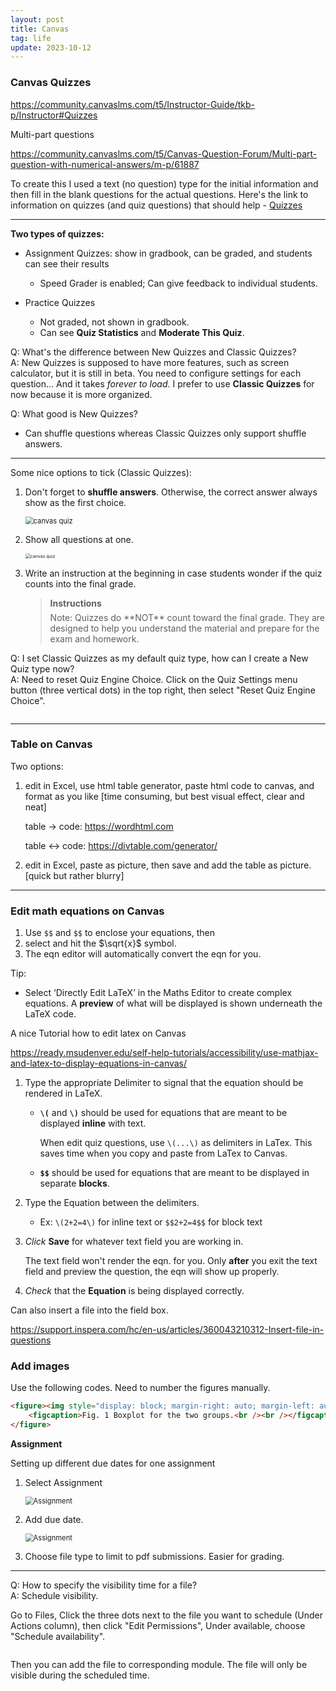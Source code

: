 ```yaml
---
layout: post
title: Canvas
tag: life
update: 2023-10-12
---
```


### Canvas Quizzes

<https://community.canvaslms.com/t5/Instructor-Guide/tkb-p/Instructor#Quizzes>

Multi-part questions

<https://community.canvaslms.com/t5/Canvas-Question-Forum/Multi-part-question-with-numerical-answers/m-p/61887>

To create this I used a text (no question) type for the initial information and then fill in the blank questions for the actual questions. Here's the link to information on quizzes (and quiz questions) that should help - [Quizzes](https://community.canvaslms.com/docs/DOC-4131#jive_content_id_Quizzes)


--------------------------------------------------------------------------------

**Two types of quizzes:**

- Assignment Quizzes: show in gradbook, can be graded, and students can see their results
  - Speed Grader is enabled; Can give feedback to individual students.

- Practice Quizzes
  - Not graded, not shown in gradbook.
  - Can see **Quiz Statistics** and **Moderate This Quiz**.


Q: What's the difference between New Quizzes and Classic Quizzes? \
A: New Quizzes is supposed to have more features, such as screen calculator, but it is still in beta. You need to configure settings for each question... And it takes *forever to load*. I prefer to use **Classic Quizzes** for now because it is more organized.

Q: What good is New Quizzes?

- Can shuffle questions whereas Classic Quizzes only support shuffle answers.


--------------------------------------------------------------------------------

Some nice options to tick (Classic Quizzes):

1. Don't forget to **shuffle answers**. Otherwise, the correct answer always show as the first choice.

   <img src="https://drive.google.com/thumbnail?id=1y39F9N4g-ZR-2mExd92-C2WNTCrt-SrZ&sz=w1000" alt="canvas quiz" style="display: block; margin-right: auto; margin-left: auto; zoom:80%;" />

2. Show all questions at one.

   <img src="https://drive.google.com/thumbnail?id=1WUhyY6baNmABqX_1c5N28m2bZZninSWg&sz=w1000" alt="canvas quiz" style="display: block; margin-right: auto; margin-left: auto; zoom:50%;" />

3. Write an instruction at the beginning in case students wonder <span class="env-green">if the quiz counts into the final grade</span>.
   
   > <h4 style="margin:6px 0em;">Instructions</h4>
   > Note: Quizzes do **NOT** count toward the final grade. They are designed to help you understand the material and prepare for the exam and homework.

Q: I set Classic Quizzes as my default quiz type, how can I create a New Quiz type now? \
A: Need to reset Quiz Engine Choice. Click on the Quiz Settings menu button (three vertical dots) in the top right, then select "Reset Quiz Engine Choice".

<img src="https://rollins.teamdynamix.com/TDPortal/Images/Viewer?fileName=dc5b3db7-e7cd-490c-a3a4-e11f70ea3194.png&beidInt=290" alt="" style="display: block; margin-right: auto; margin-left: auto; zoom:80%;" />

--------------------------------------------------------------------------------


### Table on Canvas

Two options:

1. edit in Excel, use html table generator, paste html code to canvas, and format as you like [time consuming, but best visual effect, clear and neat]

   table $\rightarrow$ code: <https://wordhtml.com> 

   table $\leftrightarrow$ code: <https://divtable.com/generator/>

2. edit in Excel, paste as picture, then save and add the table as picture. [quick but rather blurry] 



--------------------------------------------------------------------------------


### Edit math equations on Canvas

1. Use `$$` and `$$` to enclose your equations, then 
2. select and hit the $\sqrt{x}$ symbol. 
3. The eqn editor will automatically convert the eqn for you.



Tip:

- Select ‘Directly Edit LaTeX’ in the Maths Editor to create complex equations. A **preview** of what will be displayed is shown underneath the LaTeX code.



A nice Tutorial how to edit latex on Canvas

<https://ready.msudenver.edu/self-help-tutorials/accessibility/use-mathjax-and-latex-to-display-equations-in-canvas/>

1. Type  the appropriate Delimiter to signal that the equation should be rendered in LaTeX.

   - **`\(`** and **`\)`** should be used for equations that are meant to be displayed **inline** with text.

     When edit quiz questions, use `\(...\)` as delimiters in LaTex. This saves time when you copy and paste from LaTex to Canvas.

   - **`$$`** should be used for equations that are meant to be displayed in separate **blocks**.

2. Type  the Equation between the delimiters.

   - Ex: `\(2+2=4\)` for inline text or `$$2+2=4$$` for block text

3. *Click* **Save** for whatever text field you are working in. 

   The text field won't render the eqn. for you. Only **after** you exit the text field and preview the question, the eqn will show up properly.

4. *Check* that the **Equation** is being displayed correctly.



Can also insert a file into the field box.

<https://support.inspera.com/hc/en-us/articles/360043210312-Insert-file-in-questions>



### Add images

Use the following codes. Need to number the figures manually.

```html
<figure><img style="display: block; margin-right: auto; margin-left: auto; zoom: 20%;" src="/courses/29234/files/1639589/preview" alt="Boxplot for the two groups." />
    <figcaption>Fig. 1 Boxplot for the two groups.<br /><br /></figcaption>
</figure>
```





**Assignment**

Setting up different due dates for one assignment

1. Select Assignment

   <img src="https://drive.google.com/thumbnail?id=1OzpbMOP7Ra3JNTI7af3590NuOzZ4SK8e&sz=w1000" alt="Assignment" style="display: block; margin-right: auto; margin-left: auto; zoom:80%;" />

2. Add due date.

   <img src="https://drive.google.com/thumbnail?id=1HjHBFnKgFci5qOmeS6MjKRdpNvQ0nmc0&sz=w1000" alt="Assignment" style="display: block; margin-right: auto; margin-left: auto; zoom:80%;" />

3. Choose file type to limit to pdf submissions. Easier for grading.


--------------------------------------------------------------------------------

Q: How to specify the visibility time for a file? \
A: Schedule visibility. 

Go to Files, Click the three dots next to the file you want to schedule (Under Actions column), then click "Edit Permissions", Under available, choose "Schedule availability". 

<img src="https://media.screensteps.com/image_assets/assets/009/399/163/original/26ecd777-f53c-48f0-af67-7f96b71cc447.png" alt="" style="display: block; margin-right: auto; margin-left: auto; zoom:80%;" />

Then you can add the file to corresponding module. The file will only be visible during the scheduled time.